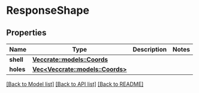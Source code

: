 # ResponseShape

## Properties

Name | Type | Description | Notes
------------ | ------------- | ------------- | -------------
**shell** | [**Vec<crate::models::Coords>**](Coords.md) |  | 
**holes** | [**Vec<Vec<crate::models::Coords>>**](array.md) |  | 

[[Back to Model list]](../README.md#documentation-for-models) [[Back to API list]](../README.md#documentation-for-api-endpoints) [[Back to README]](../README.md)


